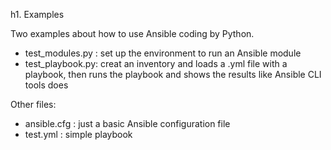 h1. Examples

Two examples about how to use Ansible coding by Python.

- test_modules.py : set up the environment to run an Ansible module
- test_playbook.py: creat an inventory and loads a .yml file with a playbook, then runs the playbook and shows the results like Ansible CLI tools does

Other files:
- ansible.cfg : just a basic Ansible configuration file
- test.yml : simple playbook
